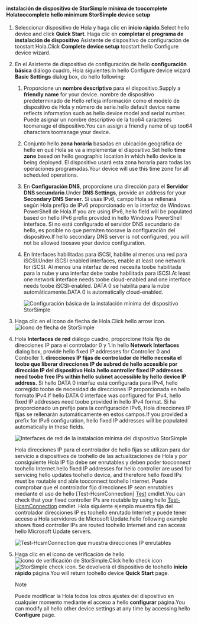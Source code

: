 <!--author=alkohli last changed: 9/17/15-->

#### <a name="toocomplete-hello-minimum-storsimple-device-setup"></a><span data-ttu-id="fbd70-101">instalación de dispositivo de StorSimple mínima de toocomplete Hola</span><span class="sxs-lookup"><span data-stu-id="fbd70-101">toocomplete hello minimum StorSimple device setup</span></span>
1. <span data-ttu-id="fbd70-102">Seleccionar dispositivo de Hola y haga clic en **inicio rápido**.</span><span class="sxs-lookup"><span data-stu-id="fbd70-102">Select hello device and click **Quick Start**.</span></span> <span data-ttu-id="fbd70-103">Haga clic en **completar el programa de instalación de dispositivo** Asistente de dispositivo de configuración de toostart Hola.</span><span class="sxs-lookup"><span data-stu-id="fbd70-103">Click **Complete device setup** toostart hello Configure device wizard.</span></span>
2. <span data-ttu-id="fbd70-104">En el Asistente de dispositivo de configuración de hello **configuración básica** diálogo cuadro, Hola siguientes:</span><span class="sxs-lookup"><span data-stu-id="fbd70-104">In hello Configure device wizard **Basic Settings** dialog box, do hello following:</span></span>
   
   1. <span data-ttu-id="fbd70-105">Proporcione un **nombre descriptivo** para el dispositivo.</span><span class="sxs-lookup"><span data-stu-id="fbd70-105">Supply a **friendly name** for your device.</span></span> <span data-ttu-id="fbd70-106">nombre de dispositivo predeterminado de Hello refleja información como el modelo de dispositivo de Hola y número de serie.</span><span class="sxs-lookup"><span data-stu-id="fbd70-106">hello default device name reflects information such as hello device model and serial number.</span></span> <span data-ttu-id="fbd70-107">Puede asignar un nombre descriptivo de la too64 caracteres toomanage el dispositivo.</span><span class="sxs-lookup"><span data-stu-id="fbd70-107">You can assign a friendly name of up too64 characters toomanage your device.</span></span>
   2. <span data-ttu-id="fbd70-108">Conjunto hello **zona horaria** basadas en ubicación geográfica de hello en qué Hola se va a implementar el dispositivo.</span><span class="sxs-lookup"><span data-stu-id="fbd70-108">Set hello **time zone** based on hello geographic location in which hello device is being deployed.</span></span> <span data-ttu-id="fbd70-109">El dispositivo usará esta zona horaria para todas las operaciones programadas.</span><span class="sxs-lookup"><span data-stu-id="fbd70-109">Your device will use this time zone for all scheduled operations.</span></span>
   3. <span data-ttu-id="fbd70-110">En **Configuración DNS**, proporcione una dirección para el **Servidor DNS secundario**.</span><span class="sxs-lookup"><span data-stu-id="fbd70-110">Under **DNS Settings**, provide an address for your **Secondary DNS Server**.</span></span> <span data-ttu-id="fbd70-111">Si usas IPv6, campo Hola se rellenará según Hola prefijo de IPv6 proporcionado en la interfaz de Windows PowerShell de Hola.</span><span class="sxs-lookup"><span data-stu-id="fbd70-111">If you are using IPv6, hello field will be populated based on hello IPv6 prefix provided in hello Windows PowerShell interface.</span></span> 
      <span data-ttu-id="fbd70-112">Si no está configurado el servidor DNS secundario de hello, es posible no que permiten toosave la configuración del dispositivo.</span><span class="sxs-lookup"><span data-stu-id="fbd70-112">If hello secondary DNS server is not configured, you will not be allowed toosave your device configuration.</span></span>
   4. <span data-ttu-id="fbd70-113">En Interfaces habilitadas para iSCSI, habilite al menos una red para iSCSI.</span><span class="sxs-lookup"><span data-stu-id="fbd70-113">Under iSCSI enabled interfaces, enable at least one network for iSCSI.</span></span> <span data-ttu-id="fbd70-114">Al menos una interfaz de red necesita toobe habilitada para la nube y una interfaz debe toobe habilitada para iSCSI.</span><span class="sxs-lookup"><span data-stu-id="fbd70-114">At least one network interface needs toobe cloud-enabled and one interface needs toobe iSCSI-enabled.</span></span> <span data-ttu-id="fbd70-115">DATA 0 se habilita para la nube automáticamente.</span><span class="sxs-lookup"><span data-stu-id="fbd70-115">DATA 0 is automatically cloud-enabled.</span></span>
      
      ![Configuración básica de la instalación mínima del dispositivo StorSimple](./media/storsimple-complete-minimum-device-setup-u1/HCS_MinDeviceSetupBasicSettings1-include.png)
3. <span data-ttu-id="fbd70-117">Haga clic en el icono de flecha de Hola.</span><span class="sxs-lookup"><span data-stu-id="fbd70-117">Click hello arrow icon.</span></span> ![Icono de flecha de StorSimple](./media/storsimple-complete-minimum-device-setup/HCS_ArrowIcon-include.png)
4. <span data-ttu-id="fbd70-119">Hola **Interfaces de red** diálogo cuadro, proporcione Hola fijo de direcciones IP para el controlador 0 y 1.</span><span class="sxs-lookup"><span data-stu-id="fbd70-119">In hello **Network Interfaces** dialog box, provide hello fixed IP addresses for Controller 0 and Controller 1.</span></span> <span data-ttu-id="fbd70-120">**direcciones IP fijas de controlador de Hello necesita el toobe que liberar direcciones IP de subred de hello accesible por dirección IP del dispositivo Hola.**</span><span class="sxs-lookup"><span data-stu-id="fbd70-120">**hello controller fixed IP addresses need toobe free IPs within hello subnet accessible by hello device IP address.**</span></span> <span data-ttu-id="fbd70-121">Si hello DATA 0 interfaz está configurada para IPv4, hello corregido toobe de necesidad de direcciones IP proporcionada en hello formato IPv4.</span><span class="sxs-lookup"><span data-stu-id="fbd70-121">If hello DATA 0 interface was configured for IPv4, hello fixed IP addresses need toobe provided in hello IPv4 format.</span></span> <span data-ttu-id="fbd70-122">Si ha proporcionado un prefijo para la configuración IPv6, Hola direcciones IP fijas se rellenarán automáticamente en estos campos.</span><span class="sxs-lookup"><span data-stu-id="fbd70-122">If you provided a prefix for IPv6 configuration, hello fixed IP addresses will be populated automatically in these fields.</span></span>

    ![Interfaces de red de la instalación mínima del dispositivo StorSimple](./media/storsimple-complete-minimum-device-setup-u1/HCS_MinDeviceSetupNetworkInterfaces2-include.png)

    <span data-ttu-id="fbd70-124">Hola direcciones IP para el controlador de hello fijas se utilizan para dar servicio a dispositivos de toohello de las actualizaciones de Hola y por consiguiente Hola IP fija debe ser enrutables y deben poder tooconnect toohello Internet.</span><span class="sxs-lookup"><span data-stu-id="fbd70-124">hello fixed IP addresses for hello controller are used for servicing hello updates toohello device, and therefore hello fixed IPs must be routable and able tooconnect toohello Internet.</span></span> <span data-ttu-id="fbd70-125">Puede comprobar que el controlador fijo direcciones IP sean enrutables mediante el uso de hello [Test-HcsmConnection] [ Test] cmdlet.</span><span class="sxs-lookup"><span data-stu-id="fbd70-125">You can check that your fixed controller IPs are routable by using hello [Test-HcsmConnection][Test] cmdlet.</span></span> <span data-ttu-id="fbd70-126">Hola siguiente ejemplo muestra fija del controlador direcciones IP es toohello enrutado Internet y puede tener acceso a Hola servidores de Microsoft Update.</span><span class="sxs-lookup"><span data-stu-id="fbd70-126">hello following example shows fixed controller IPs are routed toohello Internet and can access hello Microsoft Update servers.</span></span> 

     ![Test-HcsmConnection que muestra direcciones IP enrutables](./media/storsimple-complete-minimum-device-setup-u1/Test-HcsmConnectionOutputRegisteredDevice.png)

1. <span data-ttu-id="fbd70-128">Haga clic en el icono de verificación de hello ![icono de verificación de StorSimple](./media/storsimple-complete-minimum-device-setup/HCS_CheckIcon-include.png).</span><span class="sxs-lookup"><span data-stu-id="fbd70-128">Click hello check icon ![StorSimple check icon](./media/storsimple-complete-minimum-device-setup/HCS_CheckIcon-include.png).</span></span>
   <span data-ttu-id="fbd70-129">Se devolverá el dispositivo de toohello **inicio rápido** página.</span><span class="sxs-lookup"><span data-stu-id="fbd70-129">You will return toohello device **Quick Start** page.</span></span>
   
   > [!NOTE]
   > <span data-ttu-id="fbd70-130">Puede modificar la Hola todos los otros ajustes del dispositivo en cualquier momento mediante el acceso a hello **configurar** página.</span><span class="sxs-lookup"><span data-stu-id="fbd70-130">You can modify all hello other device settings at any time by accessing hello **Configure** page.</span></span>
   > 
   > 

<!--Link reference-->
[Test]: https://technet.microsoft.com/library/dn715782(v=wps.630).aspx